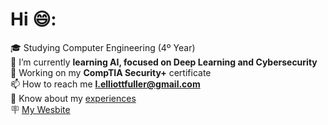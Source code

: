 # Hi 😄:
:mortar_board: Studying Computer Engineering (4º Year)<br>
:seedling: I’m currently **learning AI, focused on Deep Learning and Cybersecurity**<br>
🔐 Working on my **CompTIA Security+** certificate<br>
📫 How to reach me **l.elliottfuller@gmail.com**<br>
📄 Know about my [experiences](https://drive.google.com/file/d/1eHPBuWvotxka2MEYuwhVWolxgb8Nrb6i/view?usp=sharing)<br>
🪧 [My Wesbite](https://leonfullxr.github.io/MyWebsite/)<br>
